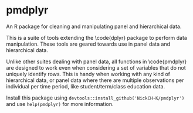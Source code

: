 # pmdplyr
An R package for cleaning and manipulating panel and hierarchical data.

This is a suite of tools extending the \code{dplyr} package to perform data manipulation. These tools are geared towards use in panel data and hierarchical data.

Unlike other suites dealing with panel data, all functions in \code{pmdplyr} are designed to work even when considering a set of variables that do not uniquely identify rows. This is handy when working with any kind of hierarchical data, or panel data where there are multiple observations per individual per time period, like student/term/class education data.

Install this package using `devtools::install_github('NickCH-K/pmdplyr')` and use `help(pmdplyr)` for more information.
